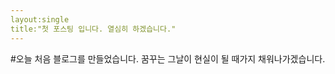```yaml
---
layout:single
title:"첫 포스팅 입니다. 열심히 하겠습니다."
---
```


#오늘 처음 블로그를 만들었습니다. 
꿈꾸는 그날이 현실이 될 때가지 채워나가겠습니다. 
